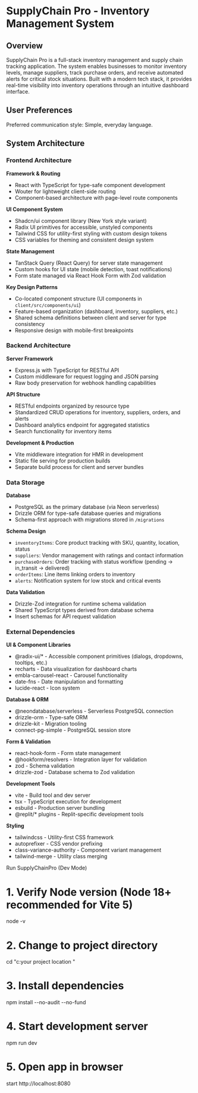 # SupplyChain Pro - Inventory Management System

## Overview

SupplyChain Pro is a full-stack inventory management and supply chain tracking application. The system enables businesses to monitor inventory levels, manage suppliers, track purchase orders, and receive automated alerts for critical stock situations. Built with a modern tech stack, it provides real-time visibility into inventory operations through an intuitive dashboard interface.

## User Preferences

Preferred communication style: Simple, everyday language.

## System Architecture

### Frontend Architecture

**Framework & Routing**
- React with TypeScript for type-safe component development
- Wouter for lightweight client-side routing
- Component-based architecture with page-level route components

**UI Component System**
- Shadcn/ui component library (New York style variant)
- Radix UI primitives for accessible, unstyled components
- Tailwind CSS for utility-first styling with custom design tokens
- CSS variables for theming and consistent design system

**State Management**
- TanStack Query (React Query) for server state management
- Custom hooks for UI state (mobile detection, toast notifications)
- Form state managed via React Hook Form with Zod validation

**Key Design Patterns**
- Co-located component structure (UI components in `client/src/components/ui`)
- Feature-based organization (dashboard, inventory, suppliers, etc.)
- Shared schema definitions between client and server for type consistency
- Responsive design with mobile-first breakpoints

### Backend Architecture

**Server Framework**
- Express.js with TypeScript for RESTful API
- Custom middleware for request logging and JSON parsing
- Raw body preservation for webhook handling capabilities

**API Structure**
- RESTful endpoints organized by resource type
- Standardized CRUD operations for inventory, suppliers, orders, and alerts
- Dashboard analytics endpoint for aggregated statistics
- Search functionality for inventory items

**Development & Production**
- Vite middleware integration for HMR in development
- Static file serving for production builds
- Separate build process for client and server bundles

### Data Storage

**Database**
- PostgreSQL as the primary database (via Neon serverless)
- Drizzle ORM for type-safe database queries and migrations
- Schema-first approach with migrations stored in `/migrations`

**Schema Design**
- `inventoryItems`: Core product tracking with SKU, quantity, location, status
- `suppliers`: Vendor management with ratings and contact information
- `purchaseOrders`: Order tracking with status workflow (pending → in_transit → delivered)
- `orderItems`: Line items linking orders to inventory
- `alerts`: Notification system for low stock and critical events

**Data Validation**
- Drizzle-Zod integration for runtime schema validation
- Shared TypeScript types derived from database schema
- Insert schemas for API request validation

### External Dependencies

**UI & Component Libraries**
- @radix-ui/* - Accessible component primitives (dialogs, dropdowns, tooltips, etc.)
- recharts - Data visualization for dashboard charts
- embla-carousel-react - Carousel functionality
- date-fns - Date manipulation and formatting
- lucide-react - Icon system

**Database & ORM**
- @neondatabase/serverless - Serverless PostgreSQL connection
- drizzle-orm - Type-safe ORM
- drizzle-kit - Migration tooling
- connect-pg-simple - PostgreSQL session store

**Form & Validation**
- react-hook-form - Form state management
- @hookform/resolvers - Integration layer for validation
- zod - Schema validation
- drizzle-zod - Database schema to Zod validation

**Development Tools**
- vite - Build tool and dev server
- tsx - TypeScript execution for development
- esbuild - Production server bundling
- @replit/* plugins - Replit-specific development tools

**Styling**
- tailwindcss - Utility-first CSS framework
- autoprefixer - CSS vendor prefixing
- class-variance-authority - Component variant management
- tailwind-merge - Utility class merging

Run SupplyChainPro (Dev Mode)
# 1. Verify Node version (Node 18+ recommended for Vite 5)
node -v

# 2. Change to project directory
cd "c\:your project location "

# 3. Install dependencies
npm install --no-audit --no-fund

# 4. Start development server
npm run dev

# 5. Open app in browser
start http://localhost:8080


